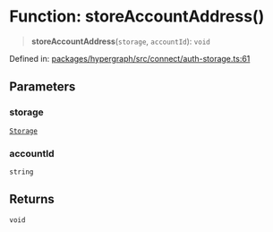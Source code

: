 # Function: storeAccountAddress()

> **storeAccountAddress**(`storage`, `accountId`): `void`

Defined in: [packages/hypergraph/src/connect/auth-storage.ts:61](https://github.com/hashirpm/hypergraph/blob/ab4ea1cdb9430798142e0d735aac9d31c2cf0ae0/packages/hypergraph/src/connect/auth-storage.ts#L61)

## Parameters

### storage

[`Storage`](../type-aliases/Storage.md)

### accountId

`string`

## Returns

`void`
